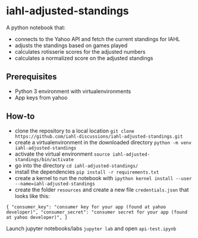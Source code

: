 # iahl-adjusted-standings
A python notebook that:

* connects to the Yahoo API and fetch the current standings for IAHL
* adjusts the standings based on games played
* calculates rotisserie scores for the adjusted numbers
* calculates a normalized score on the adjusted standings

## Prerequisites

* Python 3 environment with virtualenvironments
* App keys from yahoo

## How-to

* clone the repository to a local location `git clone https://github.com/iahl-discussions/iahl-adjusted-standings.git`
* create a virtualenvironment in the downloaded directory `python -m venv iahl-adjusted-standings`
* activate the virtual environment `source iahl-adjusted-standings/bin/activate`
* go into the directory `cd iahl-adjusted-standings/`
* install the dependencies `pip install -r requirements.txt`
* create a kernel to run the notebook with `ipython kernel install --user --name=iahl-adjusted-standings`
* create the folder `resources` and create a new file `credentials.json` that looks like this:

`{
    "consumer_key": "consumer key for your app (found at yahoo developer)",
    "consumer_secret": "consumer secret for your app (found at yahoo developer)",
}`

Launch jupyter notebooks/labs `jupyter lab` and open `api-test.ipynb`
